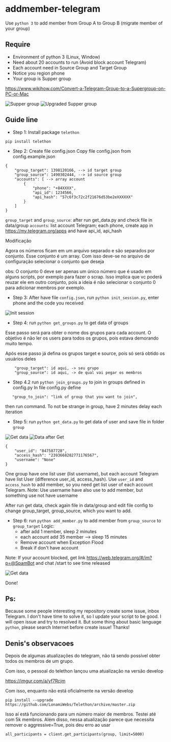 # addmember-telegram
Use `python 3` to add member from Group A to Group B (migrate member of your group)


## Require
* Environment of python 3 (Linux, Window)
* Need about 20 accounts to run (Avoid block account Telegram)
* Each account need in Source Group and Target Group
* Notice you region phone
* Your group is Supper group

https://www.wikihow.com/Convert-a-Telegram-Group-to-a-Supergroup-on-PC-or-Mac

![Supper group](images/note_tele.png)
![Upgraded Supper group](images/note_tele2.png)

## Guide line

* Step 1: Install package `telethon`
```
pip install telethon
```

* Step 2: Create file config.json
Copy file config.json from config.example.json

```
{
	"group_target": 1398120166, --> id target group
	"group_source": 1490302444, --> id source group
	"accounts": [ --> array account
		{
			"phone": "+84XXXX",
			"api_id": 1234566,
			"api_hash": "57c6f3c72c2f21676d53be2eXXXXXX"
		}
	]
}
```
`group_target` and `group_source`: after run get_data.py and check file in data/group
`accounts`: list account Telegram; each phone, create app in https://my.telegram.org/apps and have api_id, api_hash

Modificação

Agora os números ficam em um arquivo separado e são separados por conjunto. Esse conjunto é um array. Com isso deve-se no arquivo de configuração selecionar o conjunto que deseja

obs: O conjunto 0 deve ser apenas um único número que é usado em alguns scripts, por exemplo para fazer o scrap. Isso implica que vc poderá reuzar ele em outro conjunto, pois a ideia é não selecionar o conjunto 0 para adicionar membros por exemplo.



* Step 3: After have file `config.json`, run `python init_session.py`, enter phone and the code you received

![Init session](images/step1.png)

* Step 4: run `python get_groups.py` to get data of groups

Esse passo será para obter o nome dos grupos para cada account. O objetivo é não ler os users para todos os grupos, pois estava demorando muito tempo.

Após esse passo já defina os grupos target e source, pois só será obtido os usuários deles
```
	"group_target": id aqui, -> seu grupo
	"group_source": id aqui, -> de qual vai pegar os membros
```

* Step 4.2 run `python join_groups.py` to join in groups defined in config.py
 In file config.py define 
 ```
	"group_to_join": "link of group that you want to join",
 ```
 then run command. To not be strange in group, have 2 minutes delay each iteration

* Step 5: run `python get_data.py` to get data of user and save file in folder `group`

![Get data](images/step2.png)
![Data after Get](images/data_step2.png)

```
{
    "user_id": "847587728",
    "access_hash": "2393668282771176567",
    "username": "None"
}
```
One group have one list user (list username), but each account Telegram have list User (difference user_id, access_hash). Use `user_id` and `access_hash` to add member, so you need get list user of each account Telegram.
Note: Use username have also use to add member, but something use not have username

After run get data, check again file in data/group and edit file config to change group_target, group_source, which you want to add.


* Step 6: run `python add_member.py` to add member from `group_source` to `group_target`
Logic: 
	* after add 1 member, sleep 2 minutes
	* each account add 35 member --> sleep 15 minutes
	* Remove account when Exception Flood
	* Break if don't have account

Note: If your account blocked, get link https://web.telegram.org/#/im?p=@SpamBot and chat /start to see time released

![Get data](images/block.png)

Done!

## Ps: 
Because some people interesting my repository create some issue, inbox Telegram. I don't have time to solve it, so I update your script to be good. I will open issue and try to resolved it. But some thing about basic language `python`, please search Internet before create issue! Thanks!


## Denis's observacoes

Depois de algumas atualizações do telegram, não tá sendo possível obter todos os membros de um grupo.

Com isso, o pessoal do telethon lançou uma atualização na versão develop

https://imgur.com/a/yf7Rcjm

Com isso, enquanto não está oficialmente na versão develop

```
pip install --upgrade https://github.com/LonamiWebs/Telethon/archive/master.zip
```

Isso aí está funcionando para um número maior de membros. Testei até com 5k membros. Além disso, nessa atualização parece que necessita remover o aggressive=True, pois deu erro ao usar

```
all_participants = client.get_participants(group, limit=5000)
```
